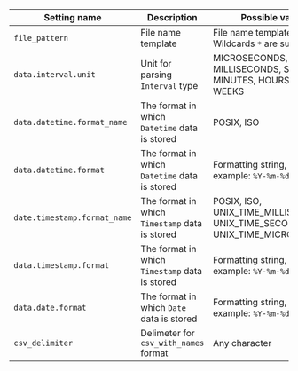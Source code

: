 |Setting name|Description|Possible values|
|----|----|---|
|`file_pattern`|File name template|File name template string. Wildcards `*` are supported.|
|`data.interval.unit`|Unit for parsing `Interval` type|MICROSECONDS, MILLISECONDS, SECONDS, MINUTES, HOURS, DAYS, WEEKS|
|`data.datetime.format_name`|The format in which `Datetime` data is stored|POSIX, ISO|
|`data.datetime.format`|The format in which `Datetime` data is stored|Formatting string, for example: `%Y-%m-%dT%H-%M`|
|`date.timestamp.format_name`|The format in which `Timestamp` data is stored|POSIX, ISO, UNIX_TIME_MILLISECONDS, UNIX_TIME_SECONDS, UNIX_TIME_MICROSECONDS|
|`data.timestamp.format`|The format in which `Timestamp` data is stored|Formatting string, for example: `%Y-%m-%dT%H-%M-%S`|
|`data.date.format`|The format in which `Date` data is stored|Formatting string, for example: `%Y-%m-%d`|
|`csv_delimiter`|Delimeter for `csv_with_names` format|Any character|

